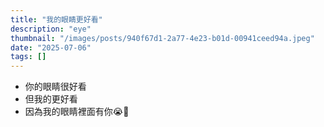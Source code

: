 ```yaml
---
title: "我的眼睛更好看"
description: "eye"
thumbnail: "/images/posts/940f67d1-2a77-4e23-b01d-00941ceed94a.jpeg"
date: "2025-07-06"
tags: []
---
```

- 你的眼睛很好看
- 但我的更好看
- 因為我的眼睛裡面有你😭🫵
